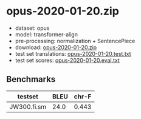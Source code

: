 # opus-2020-01-20.zip

* dataset: opus
* model: transformer-align
* pre-processing: normalization + SentencePiece
* download: [opus-2020-01-20.zip](https://object.pouta.csc.fi/OPUS-MT-models/fi-sm/opus-2020-01-20.zip)
* test set translations: [opus-2020-01-20.test.txt](https://object.pouta.csc.fi/OPUS-MT-models/fi-sm/opus-2020-01-20.test.txt)
* test set scores: [opus-2020-01-20.eval.txt](https://object.pouta.csc.fi/OPUS-MT-models/fi-sm/opus-2020-01-20.eval.txt)

## Benchmarks

| testset               | BLEU  | chr-F |
|-----------------------|-------|-------|
| JW300.fi.sm 	| 24.0 	| 0.443 |

